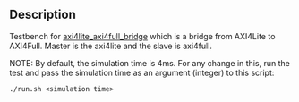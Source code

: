 ## Description
Testbench for [axi4lite_axi4full_bridge](../../modules/axi/axi4lite_axi4full_bridge/axi4lite_axi4full_bridge.vhd) which is a bridge from AXI4Lite to AXI4Full. Master is the axi4lite and the slave is axi4full.

NOTE: By default, the simulation time is 4ms. For any change in this, run the test and pass the simulation time as an argument (integer) to this script:
```console
./run.sh <simulation time>
```
